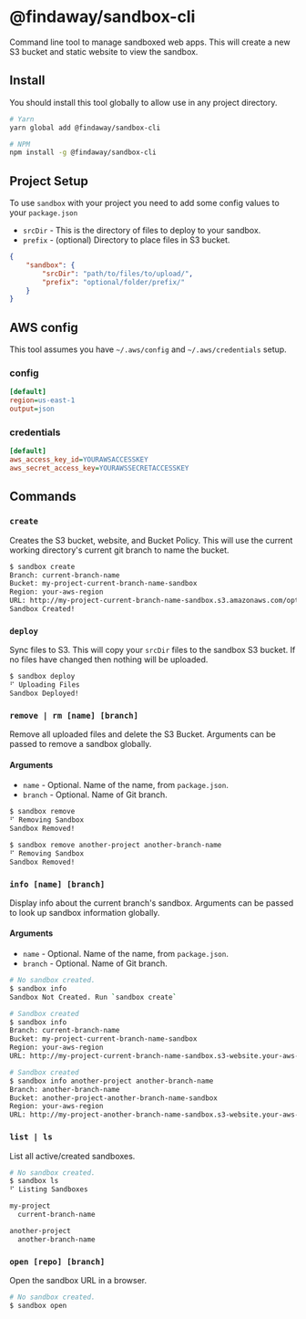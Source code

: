 # @findaway/sandbox-cli

Command line tool to manage sandboxed web apps. This will create a new S3 bucket and static website to view the sandbox.

## Install

You should install this tool globally to allow use in any project directory.

```bash
# Yarn
yarn global add @findaway/sandbox-cli

# NPM
npm install -g @findaway/sandbox-cli
```

## Project Setup

To use `sandbox` with your project you need to add some config values to your `package.json`

- `srcDir` - This is the directory of files to deploy to your sandbox.
- `prefix` - (optional) Directory to place files in S3 bucket.

```json
{
    "sandbox": {
        "srcDir": "path/to/files/to/upload/",
        "prefix": "optional/folder/prefix/"
    }
}
```

## AWS config

This tool assumes you have `~/.aws/config` and `~/.aws/credentials` setup.

### config

```ini
[default]
region=us-east-1
output=json
```

### credentials

```ini
[default]
aws_access_key_id=YOURAWSACCESSKEY
aws_secret_access_key=YOURAWSSECRETACCESSKEY
```

## Commands

### `create`

Creates the S3 bucket, website, and Bucket Policy. This will use the current working directory's current git branch to name the bucket.

```bash
$ sandbox create
Branch: current-branch-name
Bucket: my-project-current-branch-name-sandbox
Region: your-aws-region
URL: http://my-project-current-branch-name-sandbox.s3.amazonaws.com/optional/folder/prefix/
Sandbox Created!
```

### `deploy`

Sync files to S3. This will copy your `srcDir` files to the sandbox S3 bucket. If no files have changed then nothing will be uploaded.

```bash
$ sandbox deploy
⠋ Uploading Files
Sandbox Deployed!
```

### `remove | rm [name] [branch]`

Remove all uploaded files and delete the S3 Bucket. Arguments can be passed to remove a sandbox globally.

#### Arguments

- `name` - Optional. Name of the name, from `package.json`.
- `branch` - Optional. Name of Git branch.

```bash
$ sandbox remove
⠋ Removing Sandbox
Sandbox Removed!

$ sandbox remove another-project another-branch-name
⠋ Removing Sandbox
Sandbox Removed!
```

### `info [name] [branch]`

Display info about the current branch's sandbox. Arguments can be passed to look up sandbox information globally.

#### Arguments

- `name` - Optional. Name of the name, from `package.json`.
- `branch` - Optional. Name of Git branch.

```bash
# No sandbox created.
$ sandbox info
Sandbox Not Created. Run `sandbox create`

# Sandbox created
$ sandbox info
Branch: current-branch-name
Bucket: my-project-current-branch-name-sandbox
Region: your-aws-region
URL: http://my-project-current-branch-name-sandbox.s3-website.your-aws-region.amazonaws.com/optional/folder/prefix/

# Sandbox created
$ sandbox info another-project another-branch-name
Branch: another-branch-name
Bucket: another-project-another-branch-name-sandbox
Region: your-aws-region
URL: http://my-project-another-branch-name-sandbox.s3-website.your-aws-region.amazonaws.com/optional/folder/prefix/
```

### `list | ls`

List all active/created sandboxes.

```bash
# No sandbox created.
$ sandbox ls
⠋ Listing Sandboxes

my-project
  current-branch-name

another-project
  another-branch-name
```

### `open [repo] [branch]`

Open the sandbox URL in a browser.

```bash
# No sandbox created.
$ sandbox open
```
